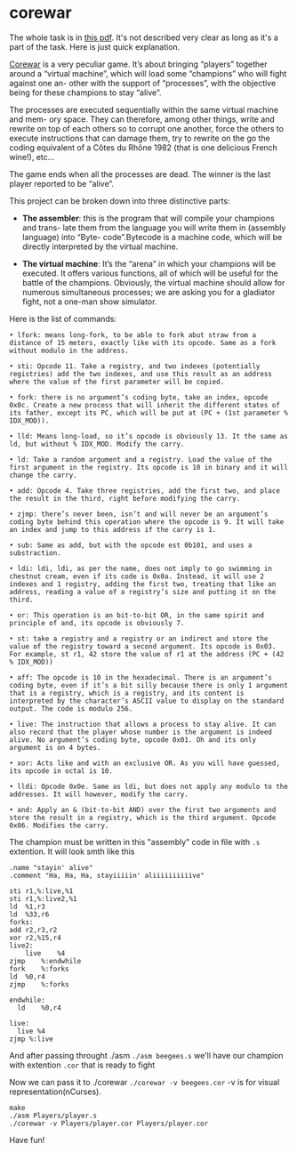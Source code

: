 # corewar

The whole task is in [this pdf](https://github.com/franckevicz/corewar/blob/master/corewar.en.pdf). It's not described very clear as long as it's a part of the task.
Here is just quick explanation.

[Corewar](https://en.wikipedia.org/wiki/Core_War) is a very peculiar game. It’s about bringing “players” together around a “virtual machine”, which will load some “champions” who will fight against one an- other with the support of “processes”, with the objective being for these champions to stay “alive”.

The processes are executed sequentially within the same virtual machine and mem- ory space. They can therefore, among other things, write and rewrite on top of each others so to corrupt one another, force the others to execute instructions that can damage them, try to rewrite on the go the coding equivalent of a Côtes du Rhône 1982 (that is one delicious French wine!), etc...

The game ends when all the processes are dead. The winner is the last player reported to be “alive”.

This project can be broken down into three distinctive parts:

+ **The assembler**: this is the program that will compile your champions and trans- late them from the language you will write them in (assembly language) into “Byte- code”.Bytecode is a machine code, which will be directly interpreted by the virtual machine.

+ **The virtual machine**: It’s the “arena” in which your champions will be executed. It offers various functions, all of which will be useful for the battle of the champions. Obviously, the virtual machine should allow for numerous simultaneous processes; we are asking you for a gladiator fight, not a one-man show simulator.

Here is the list of commands:
```
• lfork: means long-fork, to be able to fork abut straw from a distance of 15 meters, exactly like with its opcode. Same as a fork without modulo in the address.

• sti: Opcode 11. Take a registry, and two indexes (potentially registries) add the two indexes, and use this result as an address where the value of the first parameter will be copied.

• fork: there is no argument’s coding byte, take an index, opcode 0x0c. Create a new process that will inherit the different states of its father, except its PC, which will be put at (PC + (1st parameter % IDX_MOD)).

• lld: Means long-load, so it’s opcode is obviously 13. It the same as ld, but without % IDX_MOD. Modify the carry.

• ld: Take a random argument and a registry. Load the value of the first argument in the registry. Its opcode is 10 in binary and it will change the carry.

• add: Opcode 4. Take three registries, add the first two, and place the result in the third, right before modifying the carry.

• zjmp: there’s never been, isn’t and will never be an argument’s coding byte behind this operation where the opcode is 9. It will take an index and jump to this address if the carry is 1.

• sub: Same as add, but with the opcode est 0b101, and uses a substraction.

• ldi: ldi, ldi, as per the name, does not imply to go swimming in chestnut cream, even if its code is 0x0a. Instead, it will use 2 indexes and 1 registry, adding the first two, treating that like an address, reading a value of a registry’s size and putting it on the third.

• or: This operation is an bit-to-bit OR, in the same spirit and principle of and, its opcode is obviously 7.

• st: take a registry and a registry or an indirect and store the value of the registry toward a second argument. Its opcode is 0x03. For example, st r1, 42 store the value of r1 at the address (PC + (42 % IDX_MOD))

• aff: The opcode is 10 in the hexadecimal. There is an argument’s coding byte, even if it’s a bit silly because there is only 1 argument that is a registry, which is a registry, and its content is interpreted by the character’s ASCII value to display on the standard output. The code is modulo 256.

• live: The instruction that allows a process to stay alive. It can also record that the player whose number is the argument is indeed alive. No argument’s coding byte, opcode 0x01. Oh and its only argument is on 4 bytes.

• xor: Acts like and with an exclusive OR. As you will have guessed, its opcode in octal is 10.

• lldi: Opcode 0x0e. Same as ldi, but does not apply any modulo to the addresses. It will however, modify the carry.

• and: Apply an & (bit-to-bit AND) over the first two arguments and store the result in a registry, which is the third argument. Opcode 0x06. Modifies the carry.
```

The champion must be written in this "assembly" code in file with `.s` extention. It will look smth like this 
```
.name "stayin' alive"
.comment "Ha, Ha, Ha, stayiiiiin' aliiiiiiiiiive"
	
sti	r1,%:live,%1
sti	r1,%:live2,%1
ld	%1,r3
ld	%33,r6
forks:
add	r2,r3,r2		
xor	r2,%15,r4
live2:
	live 	%4
zjmp	%:endwhile
fork	%:forks
ld	%0,r4
zjmp	%:forks

endwhile:
  ld	%0,r4

live:
  live %4
zjmp %:live
```
And after passing throught ./asm `./asm beegees.s` we'll have our champion with extention `.cor` that is ready to fight

Now we can pass it to ./corewar `./corewar -v beegees.cor` -v is for visual representation(nCurses).

```
make
./asm Players/player.s
./corewar -v Players/player.cor Players/player.cor
```

Have fun!
